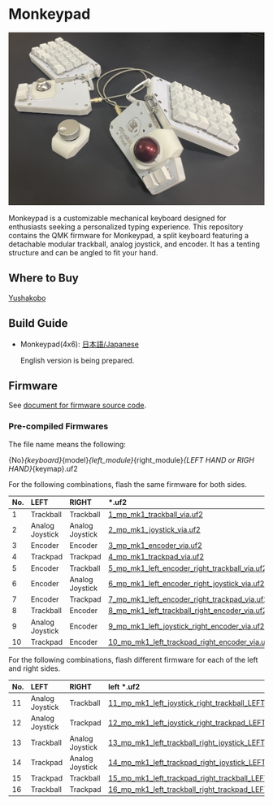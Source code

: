 # Monkeypad

![Monkeypad](./build_guide/standard/images/01/monkeypad_1_00.jpeg)

Monkeypad is a customizable mechanical keyboard designed for enthusiasts seeking a personalized typing experience. This repository contains the QMK firmware for Monkeypad, a split keyboard featuring a detachable modular trackball, analog joystick, and encoder. It has a tenting structure and can be angled to fit your hand.

## Where to Buy

[Yushakobo](https://shop.yushakobo.jp/products/8411)

## Build Guide

*   Monkeypad(4x6):
    [日本語/Japanese](./build_guide/standard/Japanese/01_build_guide.md)

    English version is being prepared.

## Firmware

See [document for firmware source code](./qmk_firmware/keyboards/monkeypad/monkeypad/4x6/readme.md).

### Pre-compiled Firmwares

The file name means the following:

{No}_{keyboard}_{model}_{left_module}_{right_module}_{LEFT HAND or RIGH HAND}_{keymap}.uf2

For the following combinations, flash the same firmware for both sides.

|No.|LEFT|RIGHT| *.uf2 |
|:----|:----|:----|:----|
|1|Trackball|Trackball|[1_mp_mk1_trackball_via.uf2](https://github.com/monkeypad/monkeypad/releases/download/v0.2.0/1_mp_mk1_trackball_via.uf2)|
|2|Analog Joystick|Analog Joystick|[2_mp_mk1_joystick_via.uf2](https://github.com/monkeypad/monkeypad/releases/download/v0.2.0/2_mp_mk1_joystick_via.uf2)|
|3|Encoder|Encoder|[3_mp_mk1_encoder_via.uf2](https://github.com/monkeypad/monkeypad/releases/download/v0.2.0/3_mp_mk1_encoder_via.uf2)|
|4|Trackpad|Trackpad|[4_mp_mk1_trackpad_via.uf2](https://github.com/monkeypad/monkeypad/releases/download/v0.2.0/4_mp_mk1_trackpad_via.uf2)|
|5|Encoder|Trackball|[5_mp_mk1_left_encoder_right_trackball_via.uf2](https://github.com/monkeypad/monkeypad/releases/download/v0.2.0/5_mp_mk1_left_encoder_right_trackball_via.uf2)|
|6|Encoder|Analog Joystick|[6_mp_mk1_left_encoder_right_joystick_via.uf2](https://github.com/monkeypad/monkeypad/releases/download/v0.2.0/6_mp_mk1_left_encoder_right_joystick_via.uf2)|
|7|Encoder|Trackpad|[7_mp_mk1_left_encoder_right_trackpad_via.uf2](https://github.com/monkeypad/monkeypad/releases/download/v0.2.0/7_mp_mk1_left_encoder_right_trackpad_via.uf2)|
|8|Trackball|Encoder|[8_mp_mk1_left_trackball_right_encoder_via.uf2](https://github.com/monkeypad/monkeypad/releases/download/v0.2.0/8_mp_mk1_left_trackball_right_encoder_via.uf2)|
|9|Analog Joystick|Encoder|[9_mp_mk1_left_joystick_right_encoder_via.uf2](https://github.com/monkeypad/monkeypad/releases/download/v0.2.0/9_mp_mk1_left_joystick_right_encoder_via.uf2)|
|10|Trackpad|Encoder|[10_mp_mk1_left_trackpad_right_encoder_via.uf2](https://github.com/monkeypad/monkeypad/releases/download/v0.2.0/10_mp_mk1_left_trackpad_right_encoder_via.uf2)|

For the following combinations, flash different firmware for each of the left and right sides.

|No.|LEFT|RIGHT|left *.uf2|right *.uf2|
|:----|:----|:----|:----|:----|
|11|Analog Joystick|Trackball|[11_mp_mk1_left_joystick_right_trackball_LEFT_via.uf2](https://github.com/monkeypad/monkeypad/releases/download/v0.2.0/11_mp_mk1_left_joystick_right_trackball_LEFT_via.uf2)|[11_mp_mk1_left_joystick_right_trackball_RIGHT_via.uf2](https://github.com/monkeypad/monkeypad/releases/download/v0.2.0/11_mp_mk1_left_joystick_right_trackball_RIGHT_via.uf2)|
|12|Analog Joystick|Trackpad|[12_mp_mk1_left_joystick_right_trackpad_LEFT_via.uf2](https://github.com/monkeypad/monkeypad/releases/download/v0.2.0/12_mp_mk1_left_joystick_right_trackpad_LEFT_via.uf2)|[12_mp_mk1_left_joystick_right_trackpad_RIGHT_via.uf2](https://github.com/monkeypad/monkeypad/releases/download/v0.2.0/12_mp_mk1_left_joystick_right_trackpad_RIGHT_via.uf2)|
|13|Trackball|Analog Joystick|[13_mp_mk1_left_trackball_right_joystick_LEFT_via.uf2](https://github.com/monkeypad/monkeypad/releases/download/v0.2.0/13_mp_mk1_left_trackball_right_joystick_LEFT_via.uf2)|[13_mp_mk1_left_trackball_right_joystick_RIGHT_via.uf2](https://github.com/monkeypad/monkeypad/releases/download/v0.2.0/13_mp_mk1_left_trackball_right_joystick_RIGHT_via.uf2)|
|14|Trackpad|Analog Joystick|[14_mp_mk1_left_trackpad_right_joystick_LEFT_via.uf2](https://github.com/monkeypad/monkeypad/releases/download/v0.2.0/14_mp_mk1_left_trackpad_right_joystick_LEFT_via.uf2)|[14_mp_mk1_left_trackpad_right_joystick_RIGHT_via.uf2](https://github.com/monkeypad/monkeypad/releases/download/v0.2.0/14_mp_mk1_left_trackpad_right_joystick_RIGHT_via.uf2)|
|15|Trackpad|Trackball|[15_mp_mk1_left_trackpad_right_trackball_LEFT_via.uf2](https://github.com/monkeypad/monkeypad/releases/download/v0.2.0/15_mp_mk1_left_trackpad_right_trackball_LEFT_via.uf2)|[15_mp_mk1_left_trackpad_right_trackball_RIGHT_via.uf2](https://github.com/monkeypad/monkeypad/releases/download/v0.2.0/15_mp_mk1_left_trackpad_right_trackball_RIGHT_via.uf2)|
|16|Trackball|Trackpad|[16_mp_mk1_left_trackball_right_trackpad_LEFT_via.uf2](https://github.com/monkeypad/monkeypad/releases/download/v0.2.0/16_mp_mk1_left_trackball_right_trackpad_LEFT_via.uf2)|[16_mp_mk1_left_trackball_right_trackpad_RIGHT_via.uf2](https://github.com/monkeypad/monkeypad/releases/download/v0.2.0/16_mp_mk1_left_trackball_right_trackpad_RIGHT_via.uf2)|
